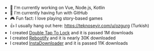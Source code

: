 - 🔭 I'm currently working on Vue, Node.js, Kotlin
- 🌱 I'm currently having fun with GitHub
- 🎮 Fun fact: I love playing story-based games
- 👍 I usually hang out here: https://teknoseyir.com/u/ozgurg (Turkish)
- I created [Double Tap To Lock](https://dttl.page.link/store) and it is passed 1M downloads
- I created [Rebootify](https://rebootify.page.link/store) and it is nearly 30K downloaded
- I created [InstaDownloader](https://instadownloader.page.link/store) and it is passed 11K downloads
